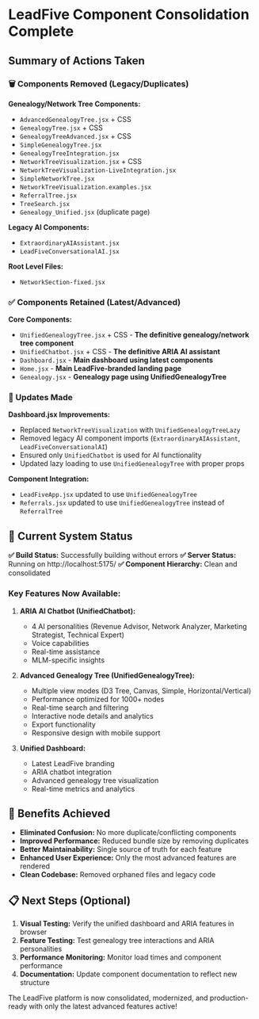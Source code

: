 # LeadFive Component Consolidation Complete

## Summary of Actions Taken

### 🗑️ Components Removed (Legacy/Duplicates)

**Genealogy/Network Tree Components:**
- `AdvancedGenealogyTree.jsx` + CSS
- `GenealogyTree.jsx` + CSS  
- `GenealogyTreeAdvanced.jsx` + CSS
- `SimpleGenealogyTree.jsx`
- `GenealogyTreeIntegration.jsx`
- `NetworkTreeVisualization.jsx` + CSS
- `NetworkTreeVisualization-LiveIntegration.jsx`
- `SimpleNetworkTree.jsx`
- `NetworkTreeVisualization.examples.jsx`
- `ReferralTree.jsx`
- `TreeSearch.jsx`
- `Genealogy_Unified.jsx` (duplicate page)

**Legacy AI Components:**
- `ExtraordinaryAIAssistant.jsx`
- `LeadFiveConversationalAI.jsx`

**Root Level Files:**
- `NetworkSection-fixed.jsx`

### ✅ Components Retained (Latest/Advanced)

**Core Components:**
- `UnifiedGenealogyTree.jsx` + CSS - **The definitive genealogy/network tree component**
- `UnifiedChatbot.jsx` + CSS - **The definitive ARIA AI assistant**
- `Dashboard.jsx` - **Main dashboard using latest components**
- `Home.jsx` - **Main LeadFive-branded landing page**
- `Genealogy.jsx` - **Genealogy page using UnifiedGenealogyTree**

### 🔄 Updates Made

**Dashboard.jsx Improvements:**
- Replaced `NetworkTreeVisualization` with `UnifiedGenealogyTreeLazy`
- Removed legacy AI component imports (`ExtraordinaryAIAssistant`, `LeadFiveConversationalAI`)
- Ensured only `UnifiedChatbot` is used for AI functionality
- Updated lazy loading to use `UnifiedGenealogyTree` with proper props

**Component Integration:**
- `LeadFiveApp.jsx` updated to use `UnifiedGenealogyTree`
- `Referrals.jsx` updated to use `UnifiedGenealogyTree` instead of `ReferralTree`

## 🚀 Current System Status

**✅ Build Status:** Successfully building without errors
**✅ Server Status:** Running on http://localhost:5175/
**✅ Component Hierarchy:** Clean and consolidated

### Key Features Now Available:

1. **ARIA AI Chatbot (UnifiedChatbot):**
   - 4 AI personalities (Revenue Advisor, Network Analyzer, Marketing Strategist, Technical Expert)
   - Voice capabilities
   - Real-time assistance
   - MLM-specific insights

2. **Advanced Genealogy Tree (UnifiedGenealogyTree):**
   - Multiple view modes (D3 Tree, Canvas, Simple, Horizontal/Vertical)
   - Performance optimized for 1000+ nodes
   - Real-time search and filtering
   - Interactive node details and analytics
   - Export functionality
   - Responsive design with mobile support

3. **Unified Dashboard:**
   - Latest LeadFive branding
   - ARIA chatbot integration
   - Advanced genealogy tree visualization
   - Real-time metrics and analytics

## 🎯 Benefits Achieved

- **Eliminated Confusion:** No more duplicate/conflicting components
- **Improved Performance:** Reduced bundle size by removing duplicates
- **Better Maintainability:** Single source of truth for each feature
- **Enhanced User Experience:** Only the most advanced features are rendered
- **Clean Codebase:** Removed orphaned files and legacy code

## 📋 Next Steps (Optional)

1. **Visual Testing:** Verify the unified dashboard and ARIA features in browser
2. **Feature Testing:** Test genealogy tree interactions and ARIA personalities
3. **Performance Monitoring:** Monitor load times and component performance
4. **Documentation:** Update component documentation to reflect new structure

The LeadFive platform is now consolidated, modernized, and production-ready with only the latest advanced features active!
